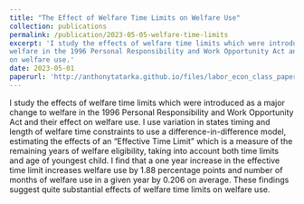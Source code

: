 ```yaml
---
title: "The Effect of Welfare Time Limits on Welfare Use"
collection: publications
permalink: /publication/2023-05-05-welfare-time-limits
excerpt: 'I study the effects of welfare time limits which were introduced as a major change to
welfare in the 1996 Personal Responsibility and Work Opportunity Act and their effect
on welfare use.'
date: 2023-05-01
paperurl: 'http://anthonytatarka.github.io/files/labor_econ_class_paper_2023.pdf'
---
```


I study the effects of welfare time limits which were introduced as a major change to
welfare in the 1996 Personal Responsibility and Work Opportunity Act and their effect
on welfare use. I use variation in states timing and length of welfare time constraints
to use a difference-in-difference model, estimating the effects of an “Effective Time
Limit” which is a measure of the remaining years of welfare eligibility, taking into
account both time limits and age of youngest child. I find that a one year increase in
the effective time limit increases welfare use by 1.88 percentage points and number of
months of welfare use in a given year by 0.206 on average. These findings suggest quite
substantial effects of welfare time limits on welfare use.
